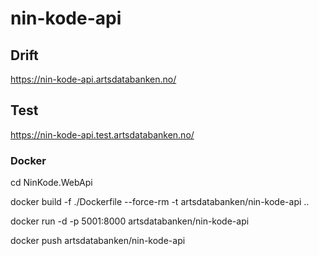# nin-kode-api

## Drift
https://nin-kode-api.artsdatabanken.no/

## Test
https://nin-kode-api.test.artsdatabanken.no/

### Docker

cd NinKode.WebApi

docker build -f ./Dockerfile --force-rm -t artsdatabanken/nin-kode-api ..

docker run -d -p 5001:8000 artsdatabanken/nin-kode-api

docker push artsdatabanken/nin-kode-api
